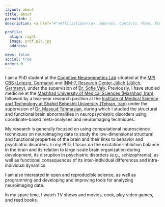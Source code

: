 ```yaml
---
layout: about
title: about
permalink: /
description: <a href="#">Affiliations</a>. Address. Contacts. Moto. Etc.

profile:
  align: right
  image: prof_pic.jpg
  address:

news: false
social: true
order: 0
---
```


I am a PhD student at the [Cognitive Neurogenetics Lab](https://cng-lab.github.io/) situated at the [MPI CBS (Leipzig, Germany)](http://www.cbs.mpg.de/) and [INM-7, Research Center Jülich (Jülich, Germany)](https://www.fz-juelich.de/inm/inm-7/EN/Home/home_node.html), under the supervision of [Dr. Sofie Valk](https://www.fz-juelich.de/SharedDocs/Personen/INM/INM-7/EN/valk_s.html). Previously, I have studied medicine at the [Mashhad University of Medical Sciences (Mashhad, Iran)](https://www.mums.ac.ir/index.php/en/), followed by a two-year research position at the [Institute of Medical Science and Technology at Shahid Beheshti University (Tehran, Iran)](http://en.sbu.ac.ir/Research_Institutes/MedicalSci/Pages/default.aspx) under the supervision of [Dr. Masoud Tahmasian](https://www.fz-juelich.de/SharedDocs/Personen/INM/INM-7/EN/Tahmasian_m.html), during which I studied the structural and functional brain abnormalities in neuropsychiatric disorders using coordinate-based meta-analyses and neuroimaging techniques.

My research is generally focused on using computational neuroscience techniques on neuroimaging data to study the low-dimensional structural and functional properties of the brain and their links to behavior and psychiatric disorders. In my PhD, I focus on the excitation-inhibition balance in the brain and its relation to large-scale brain organization during development, its disruption in psychiatric disorders (e.g., schizophrenia), as well as functional consequences of its inter-individual differences and intra-individual dynamics.

I am also interested in open and reproducible science, as well as programming and developing and improving tools for analyzing neuroimaging data.

In my spare time, I watch TV shows and movies, cook, play video games, and read books.
